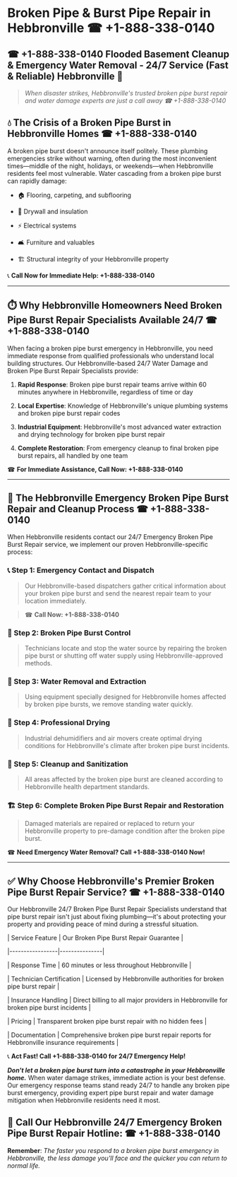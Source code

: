 # Broken Pipe & Burst Pipe Repair in Hebbronville ☎ +1-888-338-0140  
## ☎ +1-888-338-0140 Flooded Basement Cleanup & Emergency Water Removal - 24/7 Service (Fast & Reliable) Hebbronville 🚨  

> *When disaster strikes, Hebbronville's trusted broken pipe burst repair and water damage experts are just a call away ☎ +1-888-338-0140*  

## 💧 The Crisis of a Broken Pipe Burst in Hebbronville Homes ☎ +1-888-338-0140  

A broken pipe burst doesn't announce itself politely. These plumbing emergencies strike without warning, often during the most inconvenient times—middle of the night, holidays, or weekends—when Hebbronville residents feel most vulnerable. Water cascading from a broken pipe burst can rapidly damage:  

* 🏠 Flooring, carpeting, and subflooring  
* 🧱 Drywall and insulation  
* ⚡ Electrical systems  
* 🛋️ Furniture and valuables  
* 🏗️ Structural integrity of your Hebbronville property  

📞 **Call Now for Immediate Help: +1-888-338-0140**  

---  

## ⏱️ Why Hebbronville Homeowners Need Broken Pipe Burst Repair Specialists Available 24/7 ☎ +1-888-338-0140  

When facing a broken pipe burst emergency in Hebbronville, you need immediate response from qualified professionals who understand local building structures. Our Hebbronville-based 24/7 Water Damage and Broken Pipe Burst Repair Specialists provide:  

1. **Rapid Response**: Broken pipe burst repair teams arrive within 60 minutes anywhere in Hebbronville, regardless of time or day  
2. **Local Expertise**: Knowledge of Hebbronville's unique plumbing systems and broken pipe burst repair codes  
3. **Industrial Equipment**: Hebbronville's most advanced water extraction and drying technology for broken pipe burst repair  
4. **Complete Restoration**: From emergency cleanup to final broken pipe burst repairs, all handled by one team  

☎ **For Immediate Assistance, Call Now: +1-888-338-0140**  

---  

## 🔧 The Hebbronville Emergency Broken Pipe Burst Repair and Cleanup Process ☎ +1-888-338-0140  

When Hebbronville residents contact our 24/7 Emergency Broken Pipe Burst Repair service, we implement our proven Hebbronville-specific process:  

### 📞 Step 1: Emergency Contact and Dispatch  
> Our Hebbronville-based dispatchers gather critical information about your broken pipe burst and send the nearest repair team to your location immediately.  
> ☎ **Call Now: +1-888-338-0140**  

### 🚿 Step 2: Broken Pipe Burst Control  
> Technicians locate and stop the water source by repairing the broken pipe burst or shutting off water supply using Hebbronville-approved methods.  

### 🌊 Step 3: Water Removal and Extraction  
> Using equipment specially designed for Hebbronville homes affected by broken pipe bursts, we remove standing water quickly.  

### 💨 Step 4: Professional Drying  
> Industrial dehumidifiers and air movers create optimal drying conditions for Hebbronville's climate after broken pipe burst incidents.  

### 🧼 Step 5: Cleanup and Sanitization  
> All areas affected by the broken pipe burst are cleaned according to Hebbronville health department standards.  

### 🏗️ Step 6: Complete Broken Pipe Burst Repair and Restoration  
> Damaged materials are repaired or replaced to return your Hebbronville property to pre-damage condition after the broken pipe burst.  

☎ **Need Emergency Water Removal? Call +1-888-338-0140 Now!**  

---  

## ✅ Why Choose Hebbronville's Premier Broken Pipe Burst Repair Service? ☎ +1-888-338-0140  

Our Hebbronville 24/7 Broken Pipe Burst Repair Specialists understand that pipe burst repair isn't just about fixing plumbing—it's about protecting your property and providing peace of mind during a stressful situation.  

| Service Feature | Our Broken Pipe Burst Repair Guarantee |  
|-----------------|---------------|  
| Response Time | 60 minutes or less throughout Hebbronville |  
| Technician Certification | Licensed by Hebbronville authorities for broken pipe burst repair |  
| Insurance Handling | Direct billing to all major providers in Hebbronville for broken pipe burst incidents |  
| Pricing | Transparent broken pipe burst repair with no hidden fees |  
| Documentation | Comprehensive broken pipe burst repair reports for Hebbronville insurance requirements |  

📞 **Act Fast! Call +1-888-338-0140 for 24/7 Emergency Help!**  

***Don't let a broken pipe burst turn into a catastrophe in your Hebbronville home.*** When water damage strikes, immediate action is your best defense. Our emergency response teams stand ready 24/7 to handle any broken pipe burst emergency, providing expert pipe burst repair and water damage mitigation when Hebbronville residents need it most.  

## 📱 Call Our Hebbronville 24/7 Emergency Broken Pipe Burst Repair Hotline: ☎ +1-888-338-0140  

**Remember**: *The faster you respond to a broken pipe burst emergency in Hebbronville, the less damage you'll face and the quicker you can return to normal life.*